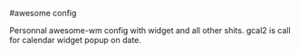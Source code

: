 #awesome config

Personnal awesome-wm config with widget and all other shits. gcal2 is call for calendar widget popup on date.
